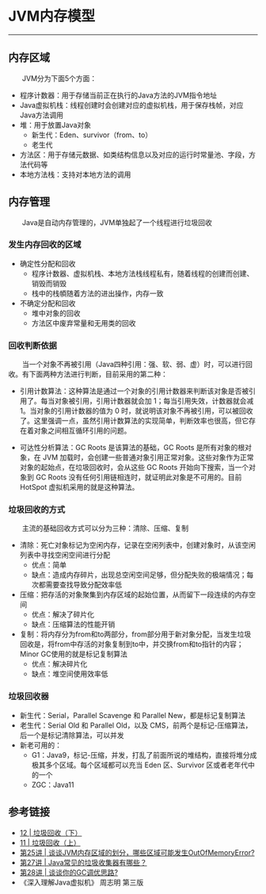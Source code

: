 # JVM内存模型
***
## 内存区域
&ensp;&ensp;&ensp;&ensp;JVM分为下面5个方面：

- 程序计数器：用于存储当前正在执行的Java方法的JVM指令地址
- Java虚拟机栈：线程创建时会创建对应的虚拟机栈，用于保存栈帧，对应Java方法调用
- 堆：用于放置Java对象
    - 新生代：Eden、survivor（from、to）
    - 老生代
- 方法区：用于存储元数据、如类结构信息以及对应的运行时常量池、字段，方法代码等
- 本地方法栈：支持对本地方法的调用

## 内存管理
&ensp;&ensp;&ensp;&ensp;Java是自动内存管理的，JVM单独起了一个线程进行垃圾回收

### 发生内存回收的区域

- 确定性分配和回收
    - 程序计数器、虚拟机栈、本地方法栈线程私有，随着线程的创建而创建、销毁而销毁
    - 栈中的栈幁随着方法的进出操作，内存一致
- 不确定分配和回收
    - 堆中对象的回收
    - 方法区中废弃常量和无用类的回收

### 回收判断依据
&ensp;&ensp;&ensp;&ensp;当一个对象不再被引用（Java四种引用：强、软、弱、虚）时，可以进行回收。有下面两种方法进行判断，目前采用的第二种：

- 引用计数算法：这种算法是通过一个对象的引用计数器来判断该对象是否被引用了。每当对象被引用，引用计数器就会加 1；每当引用失效，计数器就会减 1。当对象的引用计数器的值为 0 时，就说明该对象不再被引用，可以被回收了。这里强调一点，虽然引用计数算法的实现简单，判断效率也很高，但它存在着对象之间相互循环引用的问题。

- 可达性分析算法：GC Roots 是该算法的基础，GC Roots 是所有对象的根对象，在 JVM 加载时，会创建一些普通对象引用正常对象。这些对象作为正常对象的起始点，在垃圾回收时，会从这些 GC Roots 开始向下搜索，当一个对象到 GC Roots 没有任何引用链相连时，就证明此对象是不可用的。目前 HotSpot 虚拟机采用的就是这种算法。

### 垃圾回收的方式
&ensp;&ensp;&ensp;&ensp;主流的基础回收方式可以分为三种：清除、压缩、复制

- 清除：死亡对象标记为空闲内存，记录在空闲列表中，创建对象时，从该空闲列表中寻找空闲空间进行分配
  - 优点：简单
  - 缺点：造成内存碎片，出现总空闲空间足够，但分配失败的极端情况；每次都需要查找导致分配效率低
- 压缩：把存活的对象聚集到内存区域的起始位置，从而留下一段连续的内存空间
  - 优点：解决了碎片化
  - 缺点：压缩算法的性能开销
- 复制：将内存分为from和to两部分，from部分用于新对象分配，当发生垃圾回收是，将from中存活的对象复制到to中，并交换from和to指针的内容；Minor GC使用的就是标记复制算法
  - 优点：解决碎片化
  - 缺点：堆空间使用效率低

### 垃圾回收器

- 新生代：Serial，Parallel Scavenge 和 Parallel New，都是标记复制算法
- 老生代：Serial Old 和 Parallel Old，以及 CMS，前两个是标记-压缩算法，后一个是标记清除算法，可以并发
- 新老可用的：
  - G1：Java9，标记-压缩，并发，打乱了前面所说的堆结构，直接将堆分成极其多个区域。每个区域都可以充当 Eden 区、Survivor 区或者老年代中的一个
  - ZGC：Java11

## 参考链接

- [12 | 垃圾回收（下）](https://time.geekbang.org/column/article/13137)
- [11 | 垃圾回收（上）](https://time.geekbang.org/column/article/13091)
- [第25讲 | 谈谈JVM内存区域的划分，哪些区域可能发生OutOfMemoryError?](https://time.geekbang.org/column/article/10192)
- [第27讲 | Java常见的垃圾收集器有哪些？](https://time.geekbang.org/column/article/10513)
- [第28讲 | 谈谈你的GC调优思路?](https://time.geekbang.org/column/article/10651)
- 《深入理解Java虚拟机》 周志明 第三版